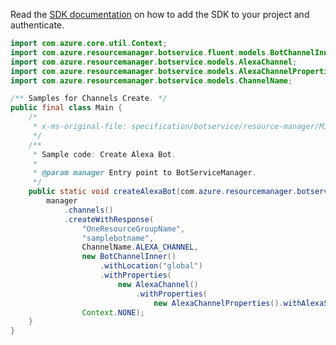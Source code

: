 Read the [SDK documentation](https://github.com/Azure/azure-sdk-for-java/blob/azure-resourcemanager-botservice_1.0.0-beta.4/sdk/botservice/azure-resourcemanager-botservice/README.md) on how to add the SDK to your project and authenticate.

```java
import com.azure.core.util.Context;
import com.azure.resourcemanager.botservice.fluent.models.BotChannelInner;
import com.azure.resourcemanager.botservice.models.AlexaChannel;
import com.azure.resourcemanager.botservice.models.AlexaChannelProperties;
import com.azure.resourcemanager.botservice.models.ChannelName;

/** Samples for Channels Create. */
public final class Main {
    /*
     * x-ms-original-file: specification/botservice/resource-manager/Microsoft.BotService/preview/2021-05-01-preview/examples/PutAlexaChannel.json
     */
    /**
     * Sample code: Create Alexa Bot.
     *
     * @param manager Entry point to BotServiceManager.
     */
    public static void createAlexaBot(com.azure.resourcemanager.botservice.BotServiceManager manager) {
        manager
            .channels()
            .createWithResponse(
                "OneResourceGroupName",
                "samplebotname",
                ChannelName.ALEXA_CHANNEL,
                new BotChannelInner()
                    .withLocation("global")
                    .withProperties(
                        new AlexaChannel()
                            .withProperties(
                                new AlexaChannelProperties().withAlexaSkillId("XAlexaSkillIdX").withIsEnabled(true))),
                Context.NONE);
    }
}
```
